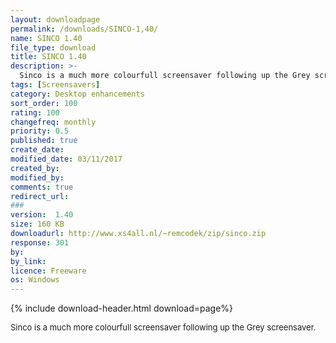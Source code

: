 ```yaml
---
layout: downloadpage
permalink: /downloads/SINCO-1,40/
name: SINCO 1.40
file_type: download
title: SINCO 1.40
description: >-
  Sinco is a much more colourfull screensaver following up the Grey screensaver
tags: [Screensavers]
category: Desktop enhancements
sort_order: 100
rating: 100
changefreq: monthly
priority: 0.5
published: true
create_date: 
modified_date: 03/11/2017
created_by: 
modified_by: 
comments: true
redirect_url: 
### 
version:  1.40
size: 160 KB
downloadurl: http://www.xs4all.nl/~remcodek/zip/sinco.zip
response: 301
by: 
by_link: 
licence: Freeware
os: Windows
---
```


{% include download-header.html download=page%}

<p style="fix-download-text !important">
<p><font size="2"><p>Sinco is a much more colourfull screensaver following up the Grey screensaver.</p></p></p>
